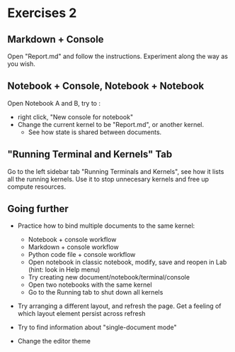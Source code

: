 # Exercises 2

## Markdown + Console

Open "Report.md" and follow the instructions. Experiment along the way as you wish.

## Notebook + Console, Notebook + Notebook

Open Notebook A and B, try to :
  - right click, "New console for notebook"
  - Change the current kernel to be "Report.md", or another kernel.
      - See how state is shared between documents.

## "Running Terminal and Kernels" Tab

Go to the left sidebar tab "Running Terminals and Kernels", see how it lists all the running kernels. Use it to stop unnecesary kernels and free up compute resources.

## Going further

- Practice how to bind multiple documents to the same kernel:
    - Notebook + console workflow
    - Markdown + console workflow
    - Python code file + console workflow
    - Open notebook in classic notebook, modify, save and reopen in Lab (hint: look in Help menu)
    - Try creating new document/notebook/terminal/console
    - Open two notebooks with the same kernel
    - Go to the Running tab to shut down all kernels

- Try arranging a different layout, and refresh the page. Get a feeling of which layout element persist across refresh
- Try to find information about "single-document mode"
- Change the editor theme
